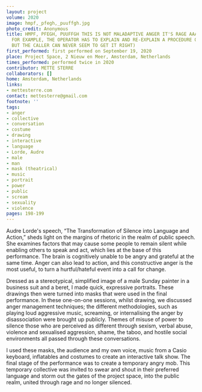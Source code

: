 ```yaml
---
layout: project
volume: 2020
image: hmpf,_pfegh,_puuffgh.jpg
photo_credit: Anonymous
title: HMPF, PFEGH, PUUFFGH THIS IS NOT MALADAPTIVE ANGER IT'S RAGE AAAARGGHHH (SAY,
  FOR EXAMPLE, THE OPERATOR HAS TO EXPLAIN AND RE-EXPLAIN A PROCEDURE OVER AND OVER,
  BUT THE CALLER CAN NEVER SEEM TO GET IT RIGHT)
first_performed: first performed on September 19, 2020
place: Project Space, 2 Nieuw en Meer, Amsterdam, Netherlands
times_performed: performed twice in 2020
contributor: METTE STERRE
collaborators: []
home: Amsterdam, Netherlands
links:
- mettesterre.com
contact: mettesterre@gmail.com
footnote: ''
tags:
- anger
- collective
- conversation
- costume
- drawing
- interactive
- language
- Lorde, Audre
- male
- man
- mask (theatrical)
- music
- portrait
- power
- public
- scream
- sexuality
- violence
pages: 198-199
---
```


Audre Lorde's speech, “The Transformation of Silence into Language and Action,” sheds light on the margins of rhetoric in the realm of public speech. She examines factors that may cause some people to remain silent while enabling others to speak and act, which lies at the base of this performance. The brain is cognitively unable to be angry and grateful at the same time. Anger can also lead to action, and this constructive anger is the most useful, to turn a hurtful/hateful event into a call for change. 

Dressed as a stereotypical, simplified image of a male Sunday painter in a business suit and a beret, I made quick, expressive portraits. These drawings then were turned into masks that were used in the final performance. In these one-on-one sessions, whilst drawing, we discussed anger management techniques; the different methodologies, such as playing loud aggressive music, screaming, or internalising the anger by disassociation were brought up publicly. Themes of misuse of power to silence those who are perceived as different through sexism, verbal abuse, violence and sexualised aggression, shame, the taboo, and hostile social environments all passed through these conversations.

I used these masks, the audience and my own voice, music from a Casio keyboard, inflatables and costumes to create an interactive talk show. The final stage of the performance was to create a temporary angry mob. This temporary collective was invited to swear and shout in their preferred language and storm out the gates of the project space, into the public realm, united through rage and no longer silenced.